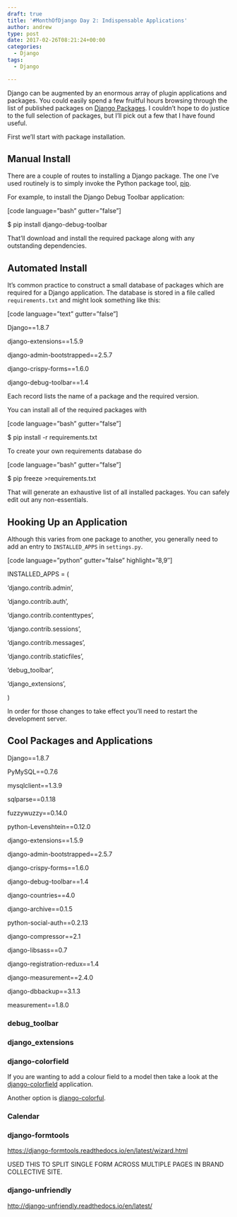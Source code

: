 ```yaml
---
draft: true
title: '#MonthOfDjango Day 2: Indispensable Applications'
author: andrew
type: post
date: 2017-02-26T08:21:24+00:00
categories:
  - Django
tags:
  - Django

---
```

Django can be augmented by an enormous array of plugin applications and packages. You could easily spend a few fruitful hours browsing through the list of published packages on [Django Packages][1]. I couldn&#8217;t hope to do justice to the full selection of packages, but I&#8217;ll pick out a few that I have found useful.

First we&#8217;ll start with package installation.

## Manual Install

There are a couple of routes to installing a Django package. The one I&#8217;ve used routinely is to simply invoke the Python package tool, [pip][2].

For example, to install the Django Debug Toolbar application:
  
[code language=&#8221;bash&#8221; gutter=&#8221;false&#8221;]
  
$ pip install django-debug-toolbar
  

  
That&#8217;ll download and install the required package along with any outstanding dependencies.

## Automated Install

It&#8217;s common practice to construct a small database of packages which are required for a Django application. The database is stored in a file called `requirements.txt` and might look something like this:
  
[code language=&#8221;text&#8221; gutter=&#8221;false&#8221;]
  
Django==1.8.7
  
django-extensions==1.5.9
  
django-admin-bootstrapped==2.5.7
  
django-crispy-forms==1.6.0
  
django-debug-toolbar==1.4
  

  
Each record lists the name of a package and the required version.

You can install all of the required packages with
  
[code language=&#8221;bash&#8221; gutter=&#8221;false&#8221;]
  
$ pip install -r requirements.txt
  

  
To create your own requirements database do
  
[code language=&#8221;bash&#8221; gutter=&#8221;false&#8221;]
  
$ pip freeze >requirements.txt
  

  
That will generate an exhaustive list of all installed packages. You can safely edit out any non-essentials.

## Hooking Up an Application

Although this varies from one package to another, you generally need to add an entry to `INSTALLED_APPS` in `settings.py`.

[code language=&#8221;python&#8221; gutter=&#8221;false&#8221; highlight=&#8221;8,9&#8243;]
  
INSTALLED_APPS = (
      
&#8216;django.contrib.admin&#8217;,
      
&#8216;django.contrib.auth&#8217;,
      
&#8216;django.contrib.contenttypes&#8217;,
      
&#8216;django.contrib.sessions&#8217;,
      
&#8216;django.contrib.messages&#8217;,
      
&#8216;django.contrib.staticfiles&#8217;,
      
&#8216;debug_toolbar&#8217;,
      
&#8216;django_extensions&#8217;,
  
)
  


In order for those changes to take effect you&#8217;ll need to restart the development server.

## Cool Packages and Applications

Django==1.8.7
  
PyMySQL==0.7.6
  
mysqlclient==1.3.9
  
sqlparse==0.1.18
  
fuzzywuzzy==0.14.0
  
python-Levenshtein==0.12.0
  
django-extensions==1.5.9
  
django-admin-bootstrapped==2.5.7
  
django-crispy-forms==1.6.0
  
django-debug-toolbar==1.4
  
django-countries==4.0
  
django-archive==0.1.5
  
python-social-auth==0.2.13
  
django-compressor==2.1
  
django-libsass==0.7
  
django-registration-redux==1.4
  
django-measurement==2.4.0
  
django-dbbackup==3.1.3
  
measurement==1.8.0

### debug_toolbar

### django_extensions

### django-colorfield

If you are wanting to add a colour field to a model then take a look at the [django-colorfield][3] application.

Another option is [django-colorful][4].

### Calendar

### django-formtools

https://django-formtools.readthedocs.io/en/latest/wizard.html

USED THIS TO SPLIT SINGLE FORM ACROSS MULTIPLE PAGES IN BRAND COLLECTIVE SITE.

### django-unfriendly

http://django-unfriendly.readthedocs.io/en/latest/

 [1]: https://djangopackages.org/
 [2]: https://pypi.python.org/pypi/pip
 [3]: https://github.com/jaredly/django-colorfield
 [4]: https://github.com/charettes/django-colorful
